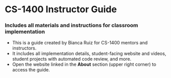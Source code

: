 # CS-1400 Instructor Guide
### Includes all materials and instructions for classroom implementation
- This is a guide created by Bianca Ruiz for CS-1400 mentors and instructors.
- It includes all implementation details, student-facing website and videos, student projects with automated code review, and more.
- Open the website linked in the **About** section (upper right corner) to access the guide.
